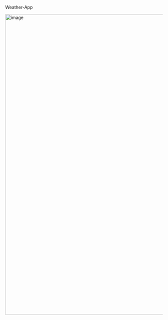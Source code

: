 Weather-App

<img width="960" alt="image" src="https://github.com/RupeshSinha22/Weather_App/assets/119124076/23d6641f-efdd-4b1d-bf94-d1fcad6f3030">

